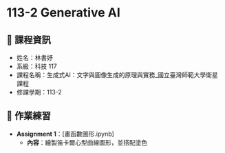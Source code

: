 # 113-2 Generative AI

## 📌 課程資訊
- 姓名：林書妤
- 系級：科技 117
- 課程名稱：生成式AI：文字與圖像生成的原理與實務_國立臺灣師範大學衛星課程
- 修課學期：113-2  

## 📝 作業練習
- **Assignment 1**：[畫函數圖形.ipynb]
  - **內容**：繪製笛卡爾心型曲線圖形，並搭配塗色  
